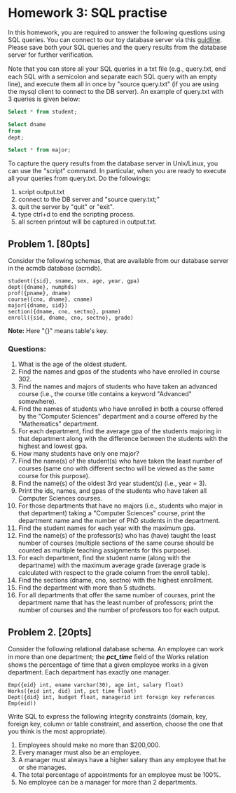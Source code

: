 # Homework 3: SQL practise
In this homework, you are required to answer the following questions using SQL queries. You can connect to our toy database server via this [guidline](https://github.com/shsjxzh/db19-server-access/blob/master/README.md). Please save both your SQL queries and the query results from the database server for further verification.

Note that you can store all your SQL queries in a txt ﬁle (e.g., query.txt, end each SQL with a semicolon and separate each SQL query with an empty line), and execute them all in once by "source query.txt" (if you are using the mysql client to connect to the DB server). An example of query.txt with 3 queries is given below:

```sql
Select * from student;

Select dname
from
dept;

Select * from major;
```


To capture the query results from the database server in Unix/Linux, you can use the "script" command. In particular, when you are ready to execute all your queries from query.txt. Do the followings:

1)	script output.txt
2)	connect to the DB server and "source query.txt;"
3)	quit the server by "quit" or "exit".
4)	type ctrl+d to end the scripting process.
5)	all screen printout will be captured in output.txt.

## Problem 1. [80pts]
Consider the following schemas, that are available from our database server in the acmdb database (acmdb).

    student({sid}, sname, sex, age, year, gpa)
    dept({dname}, numphds)
    prof({pname}, dname)
    course({cno, dname}, cname)
    major({dname, sid})
    section({dname, cno, sectno}, pname)
    enroll({sid, dname, cno, sectno}, grade)

**Note:** Here "{}" means table's key.

### Questions:
1.	What is the age of the oldest student.
2.	Find the names and gpas of the students who have enrolled in course 302.
3.	Find the names and majors of students who have taken an advanced course (i.e., the course title contains a keyword "Advanced" somewhere).
4.	Find the names of students who have enrolled in both a course offered by the "Computer Sciences" department and a course offered by the "Mathematics" department.
5.	For each department, find the average gpa of the students majoring in that department along with the difference between the students with the highest and lowest gpa.
6.	How many students have only one major?
7.	Find the name(s) of the student(s) who have taken the least number of courses (same cno with different sectno will be viewed as the same course for this purpose).
8.	Find the name(s) of the oldest 3rd year student(s) (i.e., year = 3).
9.	Print the ids, names, and gpas of the students who have taken all Computer Sciences courses.
10.	For those departments that have no majors (i.e., students who major in that department) taking a "Computer Sciences" course, print the department name and the number of PhD students in the department.
11.	Find the student names for each year with the maximum gpa.
12.	Find the name(s) of the professor(s) who has (have) taught the least number of courses (multiple sections of the same course should be counted as multiple teaching assignments for this purpose).
13.	For each department, find the student name (along with the departname) with the maximum average grade (average grade is calculated with respect to the grade column from the enroll table).
14.	Find the sections (dname, cno, sectno) with the highest enrollment.
15.	Find the department with more than 5 studnets.
16.	For all departments that offer the same number of courses, print the department name that has the least number of professors; print the number of courses and the number of professors too for each output.

## Problem 2. [20pts]
Consider the following relational database schema. An employee can work in more than one department; the ***pct_time*** ﬁeld of the Works relation shows the percentage of time that a given employee works in a given department. Each department has exactly one manager.

    Emp({eid} int, ename varchar(30), age int, salary float)
    Works({eid int, did} int, pct time float)
    Dept({did} int, budget float, managerid int foreign key references Emp(eid))

Write SQL to express the following integrity constraints (domain, key, foreign key, column or table constraint, and assertion, choose the one that you think is the most appropriate).

1.	Employees should make no more than $200,000.
2.	Every manager must also be an employee.
3.	A manager must always have a higher salary than any employee that he or she manages.
4.	The total percentage of appointments for an employee must be 100%.
5.	No employee can be a manager for more than 2 departments.